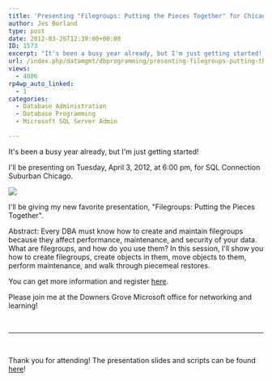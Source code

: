 ```yaml
---
title: 'Presenting "Filegroups: Putting the Pieces Together" for Chicago SQL Connections'
author: Jes Borland
type: post
date: 2012-03-26T12:39:00+00:00
ID: 1573
excerpt: "It's been a busy year already, but I'm just getting started! I'll be presenting on Tuesday, April 3, 2012, for SQL Connection Suburban Chicago."
url: /index.php/datamgmt/dbprogramming/presenting-filegroups-putting-the-pieces-1/
views:
  - 4806
rp4wp_auto_linked:
  - 1
categories:
  - Database Administration
  - Database Programming
  - Microsoft SQL Server Admin

---
```

It's been a busy year already, but I'm just getting started!

I'll be presenting on Tuesday, April 3, 2012, at 6:00 pm, for SQL Connection Suburban Chicago.

[![][1]][2]

I'll be giving my new favorite presentation, "Filegroups: Putting the Pieces Together".

Abstract: Every DBA must know how to create and maintain filegroups because they affect performance, maintenance, and security of your data. What are filegroups, and how do you use them? In this session, I'll show you how to create filegroups, create objects in them, move objects to them, perform maintenance, and walk through piecemeal restores.

You can get more information and register [here][3].

Please join me at the Downers Grove Microsoft office for networking and learning!

 

* * *

 

Thank you for attending! The presentation slides and scripts can be found [here][4]!

 [1]: http://www.chicagosuburban.sqlpass.org/Portals/32/SQL_Connection_Logo.jpg
 [2]: http://www.chicagosuburban.sqlpass.org/
 [3]: http://www.eventbrite.com/org/408626502?s=7387619
 [4]: /media/users/grrlgeek/ChiSQL%2020120403.zip?mtime=1333543557